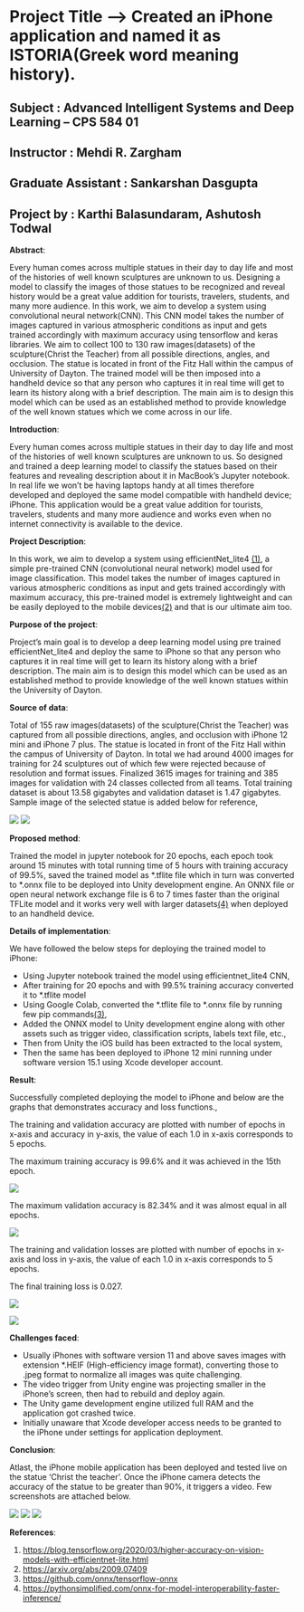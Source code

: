 ﻿# Project Title --> Created an iPhone application and named it as ISTORIA(Greek word meaning history).

## Subject : Advanced Intelligent Systems and Deep Learning – CPS 584 01 

## Instructor : Mehdi R. Zargham 

## Graduate Assistant : Sankarshan Dasgupta

## Project by : Karthi Balasundaram, Ashutosh Todwal


**Abstract**:

Every human comes across multiple statues in their day to day life and most of the histories of well known sculptures are unknown to us. Designing a model to classify the images of those statues to be recognized and reveal history would be a great value addition for tourists, travelers, students, and many more audience. In this work, we aim to develop a system using convolutional neural network(CNN). This CNN model takes the number of images captured in various atmospheric conditions as input and gets trained accordingly with maximum accuracy using tensorflow and keras libraries. We aim to collect 100 to 130 raw images(datasets) of the sculpture(Christ the Teacher) from all possible directions, angles, and occlusion. The statue is located in front of the Fitz Hall within the campus of University of Dayton. The trained model will be then imposed into a handheld device so that any person who captures it in real time will get  to learn its history along with a brief description. The main aim is to design this model which can be used as an established method to provide knowledge of the well known statues which we come across in our life.

**Introduction**: 

Every human comes across multiple statues in their day to day life and most of the histories of well known sculptures are unknown to us. So designed and trained a deep learning model to classify the statues based on their features and revealing description about it in MacBook’s Jupyter notebook. In real life we won’t be having laptops handy at all times therefore developed and deployed the same model compatible with handheld device; iPhone. This application would be a great value addition for tourists, travelers, students and many more audience and works even when no internet connectivity is available to the device. 

**Project Description**: 

In this work, we aim to develop a system using efficientNet\_lite4 [(1)](#references), a simple pre-trained CNN (convolutional neural network) model used for image classification. This model takes the number of images captured in various atmospheric conditions as input and gets trained accordingly with maximum accuracy, this pre-trained model is extremely lightweight and can be easily deployed to the mobile devices[(2)](#references) and that is our ultimate aim too. 

**Purpose of the project**: 

Project’s  main  goal  is  to  develop  a  deep  learning  model  using  pre  trained efficientNet\_lite4 and deploy the same to iPhone so that any person who captures it in real time will get to learn its history along with a brief description. The main aim is to design this model which can be used as an established method to provide knowledge of the well known statues within the University of Dayton. 

**Source of data**: 

Total of 155 raw images(datasets) of the sculpture(Christ the Teacher) was captured from all possible directions, angles, and occlusion with iPhone 12 mini and iPhone 7 plus. The statue is located in front of the Fitz Hall within the campus of University of Dayton. In total we had around 4000 images for training for 24 sculptures out of which few were rejected because of resolution and format issues. Finalized 3615 images for training and 385 images for validation with 24 classes collected from all teams. Total training dataset is about 13.58 gigabytes and validation dataset is 1.47 gigabytes. Sample image of the selected statue is added below for reference, 

![](images/001.png) ![](images/002.png)

**Proposed method**: 

Trained the model in jupyter notebook for 20 epochs, each epoch took around 15 minutes with total running time of 5 hours with training accuracy of 99.5%, saved the trained model as \*.tflite file which in turn was converted to \*.onnx file to be deployed into Unity development engine. An ONNX file or open neural network exchange file is 6 to 7 times faster than the original TFLite model and it works very well with larger datasets[(4)](#references) when deployed to an handheld device. 

**Details of implementation**: 

We have followed the below steps for deploying the trained model to iPhone: 

- Using Jupyter notebook trained the model using efficientnet\_lite4 CNN, 
- After training for 20 epochs and with 99.5% training accuracy converted it to \*.tflite model 
- Using Google Colab, converted the \*.tflite file to \*.onnx file by running few pip commands[(3)](#references), 
- Added the ONNX model to Unity development engine along with other assets such as trigger video, classification scripts, labels text file, etc., 
- Then from Unity the iOS build has been extracted to the local system, 
- Then the same has been deployed to iPhone 12 mini running under software version 15.1 using Xcode developer account. 

**Result**: 

Successfully completed deploying the model to iPhone and below are the graphs that demonstrates accuracy and loss functions., 

The training and validation accuracy are plotted with number of epochs in x-axis and accuracy in y-axis, the value of each 1.0 in x-axis corresponds to 5 epochs. 

The maximum training accuracy is 99.6% and it was achieved in the 15th epoch. 

![](images/003.jpeg)

The maximum validation accuracy is 82.34% and it was almost equal in all epochs. 

![](images/004.jpeg)

The training and validation losses are plotted with number of epochs in x-axis and loss in y-axis, the value of each 1.0 in x-axis corresponds to 5 epochs. 

The final training loss is 0.027. 

![](images/005.jpeg)

![](images/006.jpeg)

**Challenges faced**: 

- Usually iPhones with software version 11 and above saves images with extension \*.HEIF (High-efficiency image format), converting those to .jpeg format to normalize all images was quite challenging. 
- The video trigger from Unity engine was projecting smaller in the iPhone’s screen, then had to rebuild and deploy again. 
- The Unity game development engine utilized full RAM and the application got crashed twice. 
- Initially unaware that Xcode developer access needs to be granted to the iPhone under settings for application deployment. 

**Conclusion**: 

Atlast, the iPhone mobile application has been deployed and tested live on the statue ‘Christ the teacher’. Once the iPhone camera detects the accuracy of the statue to be greater than 90%, it triggers a video. Few screenshots are attached below. 

![](images/007.png) ![](images/008.png) ![](images/009.png)

**References**: 

1. [https://blog.tensorflow.org/2020/03/higher-accuracy-on-vision-models-with-efficientnet-lite.html ](https://blog.tensorflow.org/2020/03/higher-accuracy-on-vision-models-with-efficientnet-lite.html)
1. [https://arxiv.org/abs/2009.07409 ](https://arxiv.org/abs/2009.07409)
1. [https://github.com/onnx/tensorflow-onnx ](https://github.com/onnx/tensorflow-onnx)
1. [https://pythonsimplified.com/onnx-for-model-interoperability-faster-inference/ ](https://pythonsimplified.com/onnx-for-model-interoperability-faster-inference/)
